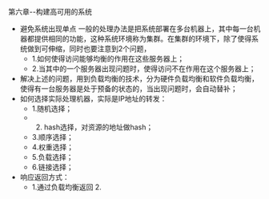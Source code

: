第六章--构建高可用的系统
* 避免系统出现单点  一般的处理办法是把系统部署在多台机器上，其中每一台机器都提供相同的功能，这种系统环境称为集群。在集群的环境下，除了使得系统做到可伸缩，同时也要注意到2个问题，
  * 1.如何使得访问能够均衡的作用在这些服务器上；
  * 2.当其中的一个服务器出现问题时，使得访问不在作用在这个服务器上；
* 解决上述的问题，用到负载均衡的技术，分为硬件负载均衡和软件负载均衡，使得有一台服务器是处于预备的状态的，当出现问题时，会自动替补；
* 如何选择实际处理机器，实际是IP地址的转发：
  * 1.随机选择；
  * 2. hash选择，对资源的地址做hash；
  * 3.顺序选择；
  * 4.权重选择；
  * 5.负载选择；
  * 6.链接选择；
* 响应返回方式：
  * 1.通过负载均衡返回  2.